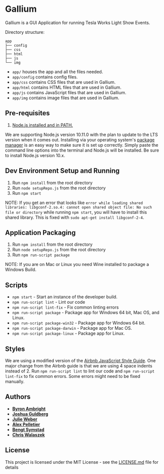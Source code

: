 # Gallium

Gallium is a GUI Application for running Tesla Works Light Show Events.

Directory structure:

```
app
├── config
├── css
├── html
├── js
└── img
```


* `app/` houses the app and all the files needed.
* `app/config` contains config files.
* `app/css` contains CSS files that are used in Gallium.
* `app/html` contains HTML files that are used in Gallium.
* `app/js` contains JavaScript files that are used in Gallium.
* `app/img` contains image files that are used in Gallium.

## Pre-requisites

1. [Node.js installed and in PATH.](https://nodejs.org/en/download/current/)

We are supporting Node.js version 10.11.0 with the plan to update to the LTS version when it comes out. Installing via your operating system's [package manager](https://nodejs.org/en/download/package-manager/) is an easy way to make sure it is set up correctly. Simply paste the command line options into the terminal and Node.js will be installed. Be sure to install Node.js version 10.x.

## Dev Environment Setup and Running

1. Run `npm install` from the root directory
2. Run `node setupRepo.js` from the root directory
3. Run `npm start`

NOTE: If you get an error that looks like `error while loading shared libraries: libgconf-2.so.4: cannot open shared object file: No such file or directory` while running `npm start`, you will have to install this shared library. This is fixed with `sudo apt-get install libgconf-2-4`.

## Application Packaging

1. Run `npm install` from the root directory
2. Run `node setupRepo.js` from the root directory
3. Run `npm run-script package`

NOTE: If you are on Mac or Linux you need Wine installed to package a Windows Build.

## Scripts

* `npm start` - Start an instance of the developer build.
* `npm run-script lint` - Lint our code
* `npm run-script lint-fix` - Fix common linting errors
* `npm run-script package` - Package app for Windows 64 bit, Mac OS, and Linux. 
* `npm run-script package-win32` - Package app for Windows 64 bit.
* `npm run-script package-darwin` - Package app for Mac OS.
* `npm run-script package-linux` - Package app for Linux.

## Styles

We are using a modified version of the [Airbnb JavaScript Style Guide](https://github.com/airbnb/javascript). One major change from the Airbnb guide is that we are using 4 space indents instead of 2. Run `npm run-script lint` to lint our code and `npm run-script lint-fix` to fix common errors. Some errors might need to be fixed manually.

## Authors

* [**Byron Ambright**](https://github.com/ByronAmbright)
* [**Joshua Guldberg**](https://github.com/theeldestelder)
* [**Julie Weber**](https://github.com/jewel2536)
* [**Alex Pelletier**](https://github.com/Naapple)
* [**Bengt Symstad**](https://github.com/bsymstad)
* [**Chris Walaszek**](https://github.com/walas013)

## License

This project is licensed under the MIT License - see the [LICENSE.md](LICENSE.md) file for details
